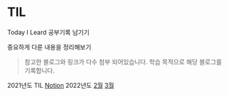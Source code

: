 # TIL
Today I Leard 공부기록 남기기

중요하게 다룬 내용을 정리해보기

> 참고한 블로그와 링크가 다수 첨부 되어있습니다.
> 학습 목적으로 해당 블로그를 기록합니다.

2021년도 TIL [Notion](https://keeplo.notion.site/b83e4f0e03144994ab5b659000bc6f88?v=01daee14ee934c16a67a996f9d2b33ee)
2022년도 [2월](https://github.com/keeplo/TIL/tree/main/2022.02) [3월](https://github.com/keeplo/TIL/tree/main/2022.03)
